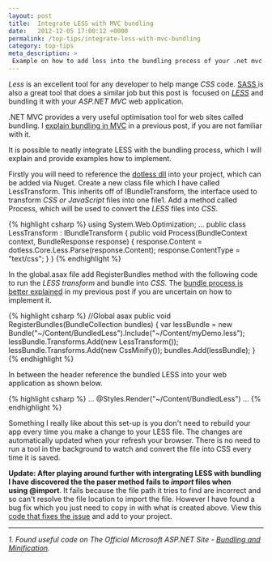 ```yaml
---
layout: post
title:  Integrate LESS with MVC bundling
date:   2012-12-05 17:00:12 +0000
permalink: /top-tips/integrate-less-with-mvc-bundling
category: top-tips
meta_description: >
 Example on how to add less into the bundling process of your .net mvc web app.
---
```


_Less_ is an excellent tool for any developer to help mange _CSS_ code. [SASS ][1]is also a great tool that does a similar job but this post is &nbsp;focused on [_LESS_][2] and bundling it with your _ASP.NET MVC_ web application.

.NET MVC provides a very useful optimisation tool for web sites called bundling. I [explain bundling in MVC][3] in a previous post, if you are not familiar with it.

It is possible to neatly integrate LESS with the bundling process, which I will explain and provide examples how to implement.

Firstly you will need to reference the [dotless dll][4] into your project, which can be added via Nuget. Create a new class file which I have called LessTransform. This inherits off of IBundleTransform, the interface used to transform _CSS or JavaScript_ files into one file1. Add a method called Process, which will be used to convert the _LESS_ files into _CSS_.

{% highlight csharp %}
using System.Web.Optimization;
...
public class LessTransform : IBundleTransform
{
    public void Process(BundleContext context, BundleResponse response)
    {
        response.Content = dotless.Core.Less.Parse(response.Content);
        response.ContentType = "text/css";
    }
}
{% endhighlight %}

In the global.asax file add RegisterBundles method with the following code to run the _LESS transform_ and bundle into _CSS_. The [bundle process is better explained][5] in my previous post if you are uncertain on how to implement it.

{% highlight csharp %}
//Global asax
public void RegisterBundles(BundleCollection bundles)
{
     var lessBundle = new Bundle("~/Content/BundledLess").Include("~/Content/myDemo.less");
     lessBundle.Transforms.Add(new LessTransform());
     lessBundle.Transforms.Add(new CssMinify());
     bundles.Add(lessBundle);
}
{% endhighlight %}

In between the header reference the bundled LESS into your web application as shown below.

{% highlight csharp %}
...
@Styles.Render("~/Content/BundledLess")
...
{% endhighlight %}
    

Something I really like about this set-up is you don't need to rebuild your app every time you make a change to your LESS file. The changes are automatically updated when your refresh your browser. There is no need to run a tool in the background to watch and convert the file into CSS every time it is saved.

**Update:&nbsp;**After playing around further with intergrating LESS&nbsp;with bundling I have discovered the the paser method fails to&nbsp;_import_ files when using&nbsp;**@import**. It fails because the file path it tries to find are&nbsp;incorrect and so can't resolve the file location to import the file. However I have found a bug fix which you just need to copy in with what is created above. View this [code that fixes the issue][6] and add to your project.

* * *

_1\. Found useful code on The Official Microsoft ASP.NET Site - [Bundling and Minification][7]._

[1]: http://sass-lang.com/
[2]: http://lesscss.org/
[3]: /top-tips/mvc-4-bundling-css-and-js-files
[4]: http://nuget.org/packages/dotless
[5]: http://www.richardkotze.com/web-development/mvc-4-bundling-css-and-js-files/
[6]: https://gist.github.com/2002958
[7]: http://www.asp.net/mvc/tutorials/mvc-4/bundling-and-minification
  